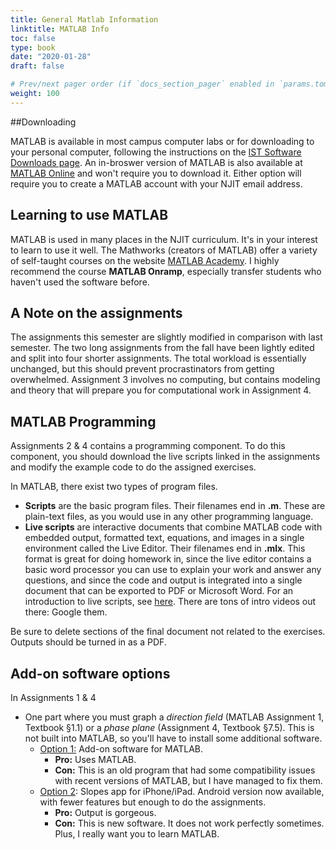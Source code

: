 ```yaml
---
title: General Matlab Information
linktitle: MATLAB Info
toc: false
type: book
date: "2020-01-28"
draft: false

# Prev/next pager order (if `docs_section_pager` enabled in `params.toml`)
weight: 100
---
```


##Downloading

MATLAB is available in most campus computer labs or for downloading to your personal computer, following the instructions on the [IST Software Downloads page](https://ist.njit.edu/software-available-download#m). An in-broswer version of MATLAB is also available at [MATLAB Online](https://matlab.mathworks.com) and won't require you to download it. Either option will require you to create a MATLAB account with your NJIT email address.

## Learning to use MATLAB

MATLAB is used in many places in the NJIT curriculum. It's in your interest to learn to use it well. The Mathworks (creators of MATLAB) offer a variety of self-taught courses on the website [MATLAB Academy](https://matlabacademy.mathworks.com). I highly recommend the course __MATLAB Onramp__, especially transfer students who haven't used the software before.

## A Note on the assignments

The assignments this semester are slightly modified in comparison with last semester. The two long assignments from the fall have been lightly edited and split into four shorter assignments. The total workload is essentially unchanged, but this should prevent procrastinators from getting overwhelmed. Assignment 3 involves no computing, but contains modeling and theory that will prepare you for computational work in Assignment 4.

## MATLAB Programming

Assignments 2 & 4 contains a programming component. To do this component, you should download the live scripts linked in the assignments and modify the example code to do the assigned exercises. 

In MATLAB, there exist two types of program files. 

* __Scripts__ are the basic program files. Their filenames end in __.m__. These are plain-text files, as you would use in any other programming language. 
* **Live scripts** are interactive documents that combine MATLAB code with embedded output, formatted text, equations, and images in a single environment called the Live Editor. Their filenames end in **.mlx**. This format is great for doing homework in, since the live editor contains a basic word processor you can use to explain your work and answer any questions, and since the code and output is integrated into a single document that can be exported to PDF or Microsoft Word. For an introduction to live scripts, see [here](https://www.mathworks.com/help/matlab/matlab_prog/what-is-a-live-script-or-function.html). There are tons of intro videos out there: Google them.

Be sure to delete sections of the final document not related to the exercises. Outputs should be turned in as a PDF.

## Add-on software options

In Assignments 1 & 4

* One part where you must graph a *direction field* (MATLAB Assignment 1, Textbook §1.1) or a *phase plane* (Assignment 4, Textbook §7.5). This is not built into MATLAB, so you'll have to install some additional software.
  * [Option 1:](option1) Add-on software for MATLAB.
     * __Pro:__ Uses MATLAB.
     * __Con:__ This is an old program that had some compatibility issues with recent versions of MATLAB, but I have managed to fix them.
  * [Option 2](option2): Slopes app for iPhone/iPad. Android version now available, with fewer features but enough to do the assignments.
     * __Pro:__ Output is gorgeous.
     * __Con:__ This is new software. It does not work perfectly sometimes. Plus, I really want you to learn MATLAB.

